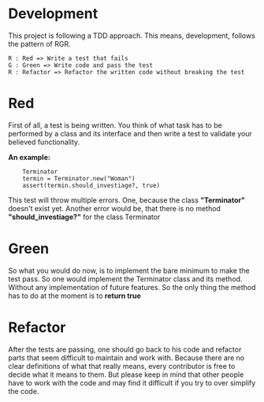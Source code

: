 # Development

This project is following a TDD approach.
This means, development, follows the pattern of RGR.

    R : Red => Write a test that fails
    G : Green => Write code and pass the test
    R : Refactor => Refactor the written code without breaking the test

# Red
First of all, a test is being written. You think of what task has to be performed by a class and its interface and then write a test to validate your believed functionality.

**An example:**

        Terminator
        termin = Terminator.new("Woman")
        assert(termin.should_investiage?, true)

This test will throw multiple errors. One, because the class **"Terminator"** doesn't exist yet. Another error would be, that there is no method **"should_investiage?"** for the class Terminator


# Green
So what you would do now, is to implement the bare minimum to make the test pass.
So one would implement the Terminator class and its method. Without any implementation of future features. So the only thing the method has to do at the moment is to **return true**


# Refactor

After the tests are passing, one should go back to his code and refactor parts that seem difficult to maintain and work with. Because there are no clear definitions of what that really means, every contributor is free to decide what it means to them. But please keep in mind that other people have to work with the code and may find it difficult if you try to over simplify the code.
